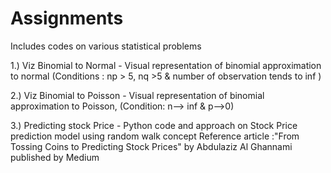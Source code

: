 # Assignments
Includes codes on various statistical problems

1.) Viz Binomial to Normal - Visual representation of binomial approximation to normal  (Conditions : np > 5, nq >5 & number of observation tends to inf )

2.) Viz Binomial to Poisson -  Visual representation of binomial approximation to Poisson,  (Condition: n--> inf & p-->0)

3.) Predicting stock Price - Python code and approach on Stock Price prediction model using random walk concept 
    Reference article :"From Tossing Coins to Predicting Stock Prices" by Abdulaziz Al Ghannami published by Medium 
